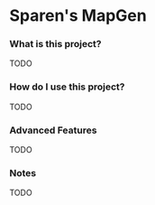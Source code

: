 # Sparen's MapGen

### What is this project?

TODO

### How do I use this project?

TODO

### Advanced Features

TODO

### Notes

TODO


